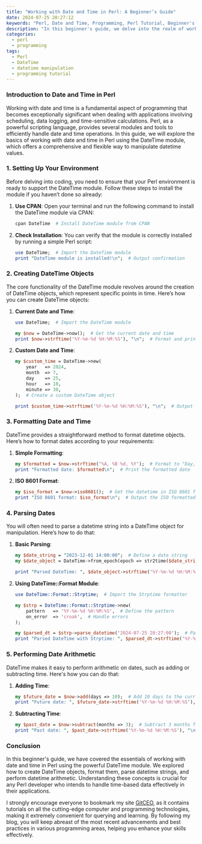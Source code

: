 ```yaml
---
title: "Working with Date and Time in Perl: A Beginner’s Guide"
date: 2024-07-25 20:27:12
keywords: "Perl, Date and Time, Programming, Perl Tutorial, Beginner's Guide, datetime manipulation, Perl DateTime module"
description: "In this beginner's guide, we delve into the realm of working with dates and times in Perl. Understanding how to manipulate date and time is essential for programming tasks that involve scheduling, logging, or data analysis. We begin by discussing the importance of date and time handling in programming and walk through the basic concepts and modules available in Perl for date and time management. The tutorial includes detailed steps for examples, exploring the core features of the DateTime module, and how to perform common tasks such as formatting, parsing, and performing arithmetic on dates. Whether you are handling timestamps or creating date-based applications, this guide will provide you with a solid foundation. Join us as we explore datetime manipulations in Perl, offering practical code snippets and explanations for better understanding."
categories:
  - perl
  - programming
tags:
  - Perl
  - DateTime
  - datetime manipulation
  - programming tutorial
---
```


### Introduction to Date and Time in Perl

Working with date and time is a fundamental aspect of programming that becomes exceptionally significant when dealing with applications involving scheduling, data logging, and time-sensitive calculations. Perl, as a powerful scripting language, provides several modules and tools to efficiently handle date and time operations. In this guide, we will explore the basics of working with date and time in Perl using the DateTime module, which offers a comprehensive and flexible way to manipulate datetime values.

<!-- more -->

### 1. Setting Up Your Environment

Before delving into coding, you need to ensure that your Perl environment is ready to support the DateTime module. Follow these steps to install the module if you haven’t done so already:

1. **Use CPAN**: Open your terminal and run the following command to install the DateTime module via CPAN:
   ```bash
   cpan DateTime  # Install DateTime module from CPAN
   ```

2. **Check Installation**: You can verify that the module is correctly installed by running a simple Perl script:
   ```perl
   use DateTime;  # Import the DateTime module
   print "DateTime module is installed!\n";  # Output confirmation
   ```

### 2. Creating DateTime Objects

The core functionality of the DateTime module revolves around the creation of DateTime objects, which represent specific points in time. Here’s how you can create DateTime objects:

1. **Current Date and Time**:
   ```perl
   use DateTime;  # Import the DateTime module

   my $now = DateTime->now();  # Get the current date and time
   print $now->strftime('%Y-%m-%d %H:%M:%S'), "\n";  # Format and print the current datetime
   ```

2. **Custom Date and Time**:
   ```perl
   my $custom_time = DateTime->new(
       year   => 2024,
       month  => 7,
       day    => 25,
       hour   => 10,
       minute => 30,
   );  # Create a custom DateTime object

   print $custom_time->strftime('%Y-%m-%d %H:%M:%S'), "\n";  # Output the custom date and time
   ```

### 3. Formatting Date and Time

DateTime provides a straightforward method to format datetime objects. Here’s how to format dates according to your requirements:

1. **Simple Formatting**:
   ```perl
   my $formatted = $now->strftime('%A, %B %d, %Y');  # Format to "Day, Month Day, Year"
   print "Formatted date: $formatted\n";  # Print the formatted date
   ```

2. **ISO 8601 Format**:
   ```perl
   my $iso_format = $now->iso8601();  # Get the datetime in ISO 8601 format
   print "ISO 8601 format: $iso_format\n";  # Output the ISO formatted datetime
   ```

### 4. Parsing Dates

You will often need to parse a datetime string into a DateTime object for manipulation. Here’s how to do that:

1. **Basic Parsing**:
   ```perl
   my $date_string = "2023-12-01 14:00:00";  # Define a date string
   my $date_object = DateTime->from_epoch(epoch => str2time($date_string));  # Convert string to DateTime object

   print "Parsed DateTime: ", $date_object->strftime('%Y-%m-%d %H:%M:%S'), "\n";  # Print the parsed datetime
   ```

2. **Using DateTime::Format Module**:
   ```perl
   use DateTime::Format::Strptime;  # Import the Strptime formatter

   my $strp = DateTime::Format::Strptime->new(
       pattern   => '%Y-%m-%d %H:%M:%S',  # Define the pattern
       on_error  => 'croak',  # Handle errors
   );

   my $parsed_dt = $strp->parse_datetime('2024-07-25 20:27:00');  # Parse using Strptime
   print "Parsed DateTime with Strptime: ", $parsed_dt->strftime('%Y-%m-%d %H:%M:%S'), "\n";  # Output the parsed datetime
   ```

### 5. Performing Date Arithmetic

DateTime makes it easy to perform arithmetic on dates, such as adding or subtracting time. Here's how you can do that:

1. **Adding Time**:
   ```perl
   my $future_date = $now->add(days => 10);  # Add 10 days to the current date
   print "Future date: ", $future_date->strftime('%Y-%m-%d %H:%M:%S'), "\n";  # Output the future date
   ```

2. **Subtracting Time**:
   ```perl
   my $past_date = $now->subtract(months => 3);  # Subtract 3 months from the current date
   print "Past date: ", $past_date->strftime('%Y-%m-%d %H:%M:%S'), "\n";  # Output the past date
   ```

### Conclusion

In this beginner's guide, we have covered the essentials of working with date and time in Perl using the powerful DateTime module. We explored how to create DateTime objects, format them, parse datetime strings, and perform datetime arithmetic. Understanding these concepts is crucial for any Perl developer who intends to handle time-based data effectively in their applications.

I strongly encourage everyone to bookmark my site [GitCEO](https://gitceo.com), as it contains tutorials on all the cutting-edge computer and programming technologies, making it extremely convenient for querying and learning. By following my blog, you will keep abreast of the most recent advancements and best practices in various programming areas, helping you enhance your skills effectively.